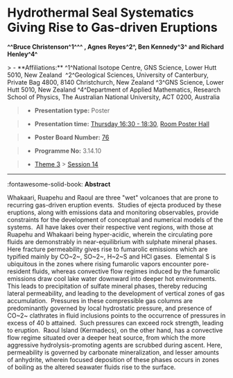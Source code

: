 # Hydrothermal Seal Systematics Giving Rise to Gas-driven Eruptions

**^^Bruce Christenson^1^^^ , Agnes Reyes^2^, Ben Kennedy^3^ and Richard Henley^4^**

<!-- more -->> - **Affiliations:** ^1^National Isotope Centre, GNS Science, Lower Hutt 5010, New Zealand  ^2^Geological Sciences, University of Canterbury, Private Bag 4800, 8140 Christchurch, New Zealand ^3^GNS Science, Lower Hutt 5010, New Zealand ^4^Department of Applied Mathematics, Research School of Physics, The Australian National University, ACT 0200, Australia

> - **Presentation type:** Poster

> - **Presentation time:** [Thursday 16:30 - 18:30](../sessions_comparison.md#__tabbed_3_6), [Room Poster Hall](../maps_venue.md#__tabbed_1_1)

> - **Poster Board Number:** [76](../map_poster_boards.md#thursday)

> - **Programme No:** 3.14.10

> - [Theme 3](../theme3.md) > [Session 14](../sessions/session-3-14.md)

--- 

:fontawesome-solid-book: **Abstract**

Whakaari, Ruapehu and Raoul are three "wet" volcanoes that are prone to recurring gas-driven eruption events.  Studies of ejecta produced by these eruptions, along with emissions data and monitoring observables, provide constraints for the development of conceptual and numerical models of the systems.  All have lakes over their respective vent regions, with those at Ruapehu and Whakaari being hyper-acidic, wherein the circulating pore fluids are demonstrably in near-equilibrium with sulphate mineral phases.  Here fracture permeability gives rise to fumarolic emissions which are typified mainly by CO~2~, SO~2~, H~2~S and HCl gases.  Elemental S is ubiquitous in the zones where rising fumarolic vapors encounter pore-resident fluids, whereas convective flow regimes induced by the fumarolic emissions draw cool lake water downward into deeper hot environments.  This leads to precipitation of sulfate mineral phases, thereby reducing lateral permeability, and leading to the development of vertical zones of gas accumulation.  Pressures in these compressible gas columns are predominantly governed by local hydrostatic pressure, and presence of CO~2~ clathrates in fluid inclusions points to the occurrence of pressures in excess of 40 b attained.  Such pressures can exceed rock strength, leading to eruption.  Raoul Island (Kermadecs), on the other hand, has a convective flow regime situated over a deeper heat source, from which the more aggressive hydrolysis-promoting agents are scrubbed during ascent. Here, permeability is governed by carbonate mineralization, and lesser amounts of anhydrite, wherein focused deposition of these phases occurs in zones of boiling as the altered seawater fluids rise to the surface.  

